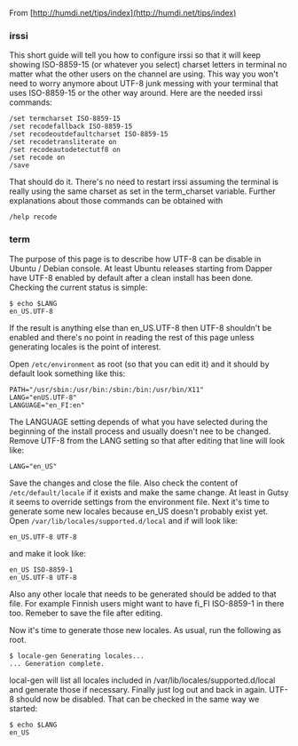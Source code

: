 From [http://humdi.net/tips/index](http://humdi.net/tips/index)

### irssi

This short guide will tell you how to configure irssi so that it will keep showing ISO-8859-15 (or whatever you select) charset letters in terminal no matter what the other users on the channel are using. This way you won't need to worry anymore about UTF-8 junk messing with your terminal that uses ISO-8859-15 or the other way around. Here are the needed irssi commands:

```
/set termcharset ISO-8859-15
/set recodefallback ISO-8859-15
/set recodeoutdefaultcharset ISO-8859-15
/set recodetransliterate on
/set recodeautodetectutf8 on
/set recode on
/save
```

That should do it. There's no need to restart irssi assuming the terminal is really using the same charset as set in the term_charset variable. Further explanations about those commands can be obtained with

```
/help recode
```

### term

The purpose of this page is to describe how UTF-8 can be disable in Ubuntu / Debian console. At least Ubuntu releases starting from Dapper have UTF-8 enabled by default after a clean install has been done. Checking the current status is simple:

```
$ echo $LANG
en_US.UTF-8
```

If the result is anything else than en_US.UTF-8 then UTF-8 shouldn't be enabled and there's no point in reading the rest of this page unless generating locales is the point of interest.

Open `/etc/environment` as root (so that you can edit it) and it should by default look something like this:

```
PATH="/usr/sbin:/usr/bin:/sbin:/bin:/usr/bin/X11"
LANG="enUS.UTF-8"
LANGUAGE="en_FI:en"
```

The LANGUAGE setting depends of what you have selected during the beginning of the install process and usually doesn't nee to be changed. Remove UTF-8 from the LANG setting so that after editing that line will look like:

```
LANG="en_US"
```

Save the changes and close the file. Also check the content of `/etc/default/locale` if it exists and make the same change. At least in Gutsy it seems to override settings from the environment file. Next it's time to generate some new locales because en_US doesn't probably exist yet. Open `/var/lib/locales/supported.d/local` and if will look like:

```
en_US.UTF-8 UTF-8
```

and make it look like:

```
en_US ISO-8859-1
en_US.UTF-8 UTF-8
```

Also any other locale that needs to be generated should be added to that file. For example Finnish users might want to have fi_FI ISO-8859-1 in there too. Remeber to save the file after editing.

Now it's time to generate those new locales. As usual, run the following as root.

```
$ locale-gen Generating locales...
... Generation complete.
```

local-gen will list all locales included in /var/lib/locales/supported.d/local and generate those if necessary. Finally just log out and back in again. UTF-8 should now be disabled. That can be checked in the same way we started:

```
$ echo $LANG
en_US
```
